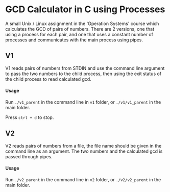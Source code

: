 # GCD Calculator in C using Processes

A small Unix / Linux assignment in the 'Operation Systems' course which calculates the GCD of pairs of numbers.
There are 2 versions, one that using a process for each pair, and one that uses a constant number of processes and communicates with the main process using pipes.


## V1

V1 reads pairs of numbers from STDIN and use the command line argument to pass the two numbers to the child process, then using the exit status of the child process to read calculated gcd.

#### Usage

Run `./v1_parent` in the command line in `v1` folder, or `./v1/v1_parent` in the main folder.

Press `ctrl + d` to stop.




## V2

V2 reads pairs of numbers from a file, the file name should be given in the command line as an argument.
The two numbers and the calculated gcd is passed through pipes.

#### Usage

Run `./v2_parent` in the command line in `v2` folder, or `./v2/v2_parent` in the main folder.
